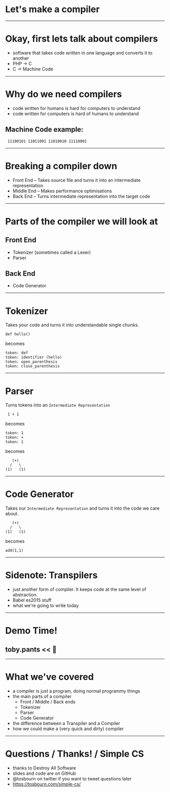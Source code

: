 <!-- footer: Compilers Talk – CS Noobs 2018: @tosbourn -->

# Let's make a compiler

---

# Okay, first lets talk about compilers

* software that takes code written in one language and converts it to another
* PHP -> C
* C -> Machine Code

---

# Why do we need compilers

* code written for humans is hard for computers to understand
* code written for computers is hard of humans to understand

## Machine Code example:

```
 11100101 11011001 11010010 11110001
```

---
# Breaking a compiler down
* Front End – Takes source file and turns it into an intermediate representation
* Middle End – Makes performance optimisations
* Back End – Turns intermediate representation into the target code
---

# Parts of the compiler we will look at
## Front End
* Tokenizer (sometimes called a Lexer)
* Parser
## Back End
* Code Generator


---

# Tokenizer

Takes your code and turns it into understandable single chunks.

```
def hello()
```

becomes

```
token: def
token: identifier (hello)
token: open_parenthesis
token: close_parenthesis
```

---

# Parser

Turns tokens into an `Intermediate Representation`

```
 1 + 1
```
becomes
```
token: 1
token: +
token: 1
```
becomes

```
   (+)
  /   \
(1)   (1)
```

---

# Code Generator

Takes our `Intermediate Representation` and turns it into the code we care about.

```
   (+)
  /   \
(1)   (1)
```

becomes

```
add(1,1)
```


---

# Sidenote: Transpilers

* just another form of compiler. It keeps code at the same level of abstraction.
* Babel es2015 stuff
* what we're going to write today

---

# Demo Time!

## toby.pants << :poop:

---

# What we've covered

* a compiler is just a program, doing normal programmy things
* the main parts of a compiler
	* Front / Middle /  Back ends
	* Tokenizer
	* Parser
	* Code Generator
* the difference between a Transpiler and a Compiler
* how we could make a (very quick and dirty) compiler

---

# Questions / Thanks! / Simple CS

* thanks to Destroy All Software
* slides and code are on GitHub
* @tosbourn on twitter if you want to tweet questions later
* https://tosbourn.com/simple-cs/
